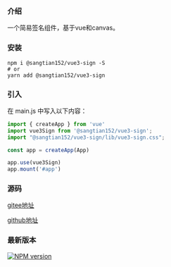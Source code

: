 ### 介绍

一个简易签名组件，基于vue和canvas。

### 安装

```shell
npm i @sangtian152/vue3-sign -S
# or 
yarn add @sangtian152/vue3-sign
```

### 引入

在 main.js 中写入以下内容：

```javascript
import { createApp } from 'vue'
import vue3Sign from '@sangtian152/vue3-sign';
import "@sangtian152/vue3-sign/lib/vue3-sign.css";

const app = createApp(App)

app.use(vue3Sign)
app.mount('#app')
```

### 源码

[gitee地址](https://gitee.com/sangtian152/vue3-sign)

[github地址](https://github.com/sangtian152/vue3-sign)

### 最新版本

[![NPM version](https://img.shields.io/npm/v/vue3-sign)](https://www.npmjs.com/package/vue3-sign)
